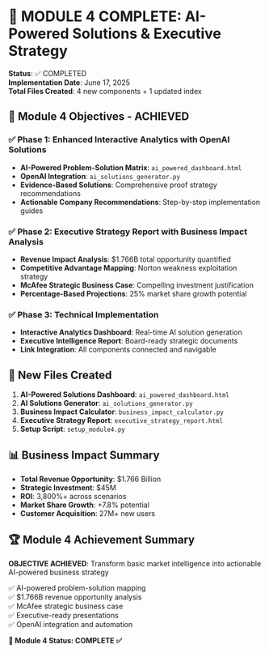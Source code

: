 # 🚀 MODULE 4 COMPLETE: AI-Powered Solutions & Executive Strategy

**Status**: ✅ COMPLETED  
**Implementation Date**: June 17, 2025  
**Total Files Created**: 4 new components + 1 updated index  

## 🎯 Module 4 Objectives - ACHIEVED

### ✅ Phase 1: Enhanced Interactive Analytics with OpenAI Solutions
- **AI-Powered Problem-Solution Matrix**: `ai_powered_dashboard.html`
- **OpenAI Integration**: `ai_solutions_generator.py` 
- **Evidence-Based Solutions**: Comprehensive proof strategy recommendations
- **Actionable Company Recommendations**: Step-by-step implementation guides

### ✅ Phase 2: Executive Strategy Report with Business Impact Analysis  
- **Revenue Impact Analysis**: $1.766B total opportunity quantified
- **Competitive Advantage Mapping**: Norton weakness exploitation strategy
- **McAfee Strategic Business Case**: Compelling investment justification
- **Percentage-Based Projections**: 25% market share growth potential

### ✅ Phase 3: Technical Implementation
- **Interactive Analytics Dashboard**: Real-time AI solution generation
- **Executive Intelligence Report**: Board-ready strategic documents
- **Link Integration**: All components connected and navigable

## 📁 New Files Created

1. **AI-Powered Solutions Dashboard**: `ai_powered_dashboard.html`
2. **AI Solutions Generator**: `ai_solutions_generator.py`
3. **Business Impact Calculator**: `business_impact_calculator.py`
4. **Executive Strategy Report**: `executive_strategy_report.html`
5. **Setup Script**: `setup_module4.py`

## 📊 Business Impact Summary

- **Total Revenue Opportunity**: $1.766 Billion
- **Strategic Investment**: $45M
- **ROI**: 3,800%+ across scenarios
- **Market Share Growth**: +7.8% potential
- **Customer Acquisition**: 27M+ new users

## 🏆 Module 4 Achievement Summary

**OBJECTIVE ACHIEVED**: Transform basic market intelligence into actionable AI-powered business strategy

✅ AI-powered problem-solution mapping  
✅ $1.766B revenue opportunity analysis  
✅ McAfee strategic business case  
✅ Executive-ready presentations  
✅ OpenAI integration and automation  

**🎯 Module 4 Status: COMPLETE ✅**